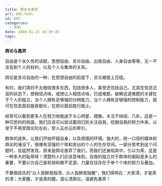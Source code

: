 ```yaml
---
title: 舆论与愚弄
url: 605.html
id: 605
categories:
  - 写到
date: 2008-01-23 16:39:38
tags:
---
```


**舆论与愚弄**

  
自由是个永久性的话题，思想自由、言论自由、出版自由、人身自由等等，无一不涉及到个人的权利，以及个人与集体的关系。  
  
舆论是言论自由的一种，在思想自由的前提下，言论被提上日程。  
  
有时，我们真的不太相信很多东西，包括很多人，甚至还包括自己。尤其在信息泛滥的状态下，想相信点啥，或想让人相信点啥，已成难题，破解这道难题的关键在于个人的独立，当个人拥有足够强的分辨能力，当个人拥有足够强的控制能力，就可在信息面前能吞能吐，在舆论面前能行能止。  
  
经常可以看到更多人在努力地痴迷于关心明星、偶像，关注于绯闻、八卦，这是一种可悲的的局面，我们应该可以尝试着回归到关注自我，挖掘自我的努力中来，以至于不再受舆论的左右，受人云亦云的牵引。  
  
群体的迷失，让我们开始怀疑自身，以及周围的环境。强大的，统一口径的媒体和舆论的淹没下，很难有坚强的个体和突出的个人的生存空间。一部分思考到这个问题时，会猛然发现，原来是舆论愚弄了我们，而我们还身陷其中，引以为荣，这是一种多大的耻辱呀！清楚的人们应该意味到，自我的独立对于群体的崛起是多么的重要，不要以为自己是软弱和微不足道，力量往往存在于单个个体的努力与叠加。  
  
不要做屈氏的“众人皆醉我独清，众人皆醉我独醒”，我们得明白：大家清，才是真的清；大家醒，才是真的醒。请认清舆论，请避免愚弄！